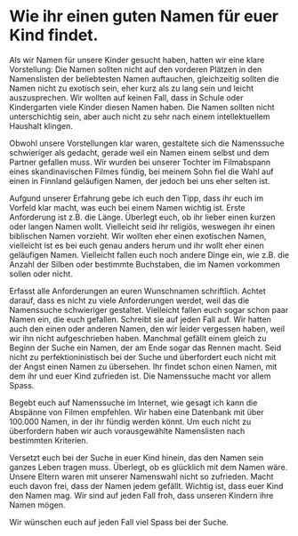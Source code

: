 # Wie ihr einen guten Namen für euer Kind findet.

Als wir Namen für unsere Kinder gesucht haben, hatten wir eine klare Vorstellung: Die Namen sollten nicht auf den vorderen Plätzen in den Namenslisten der beliebtesten Namen auftauchen, gleichzeitig sollten die Namen nicht zu exotisch sein, eher kurz als zu lang sein und leicht auszusprechen. Wir wollten auf keinen Fall, dass in Schule oder Kindergarten viele Kinder diesen Namen haben. Die Namen sollten nicht unterschichtig sein, aber auch nicht zu sehr nach einem intellektuellem Haushalt klingen.

Obwohl unsere Vorstellungen klar waren, gestaltete sich die Namenssuche schwieriger als gedacht, gerade weil ein Namen einem selbst und dem Partner gefallen muss. Wir wurden bei unserer Tochter im Filmabspann eines skandinavischen Filmes fündig, bei meinem Sohn fiel die Wahl auf einen in Finnland geläufigen Namen, der jedoch bei uns eher selten ist.

Aufgund unserer Erfahrung gebe ich euch den Tipp, dass ihr euch im Vorfeld klar macht, was euch bei einem Namen wichtig ist. Erste Anforderung ist z.B. die Länge. Überlegt euch, ob ihr lieber einen kurzen oder langen Namen wollt. Vielleicht seid ihr religiös, weswegen ihr einen biblischen Namen vorzieht. Wir wollten eher einen exotischen Namen, vielleicht ist es bei euch genau anders herum und ihr wollt eher einen geläufigen Namen. Vielleicht fallen euch noch andere Dinge ein, wie z.B. die Anzahl der Silben oder bestimmte Buchstaben, die im Namen vorkommen sollen oder nicht.

Erfasst alle Anforderungen an euren Wunschnamen schriftlich. Achtet darauf, dass es nicht zu viele Anforderungen werdet, weil das die Namenssuche schwieriger gestaltet. Vielleicht fallen euch sogar schon paar Namen ein, die euch gefallen. Schreibt sie auf jeden Fall auf. Wir hatten auch den einen oder anderen Namen, den wir leider vergessen haben, weil wir ihn nicht aufgeschrieben haben. Manchmal gefällt einem gleich zu Beginn der Suche ein Namen, der am Ende sogar das Rennen macht. Seid nicht zu perfektioninistisch bei der Suche und überfordert euch nicht mit der Angst einen Namen zu übersehen. Ihr findet schon einen Namen, mit dem ihr und euer Kind zufrieden ist. Die Namenssuche macht vor allem Spass.

Begebt euch auf Namenssuche im Internet, wie gesagt ich kann die Abspänne von Filmen empfehlen. Wir haben eine Datenbank mit über 100.000 Namen, in der ihr fündig werden könnt. Um euch nicht zu überfordern haben wir auch vorausgewählte Namenslisten nach bestimmten Kriterien.

Versetzt euch bei der Suche in euer Kind hinein, das den Namen sein ganzes Leben tragen muss. Überlegt, ob es glücklich mit dem Namen wäre. Unsere Eltern waren mit unserer Namenswahl nicht so zufrieden. Macht euch davon frei, dass der Namen jedem gefällt. Wichtig ist, dass euer Kind den Namen mag. Wir sind auf jeden Fall froh, dass unseren Kindern ihre Namen mögen.

Wir wünschen euch auf jeden Fall viel Spass bei der Suche.